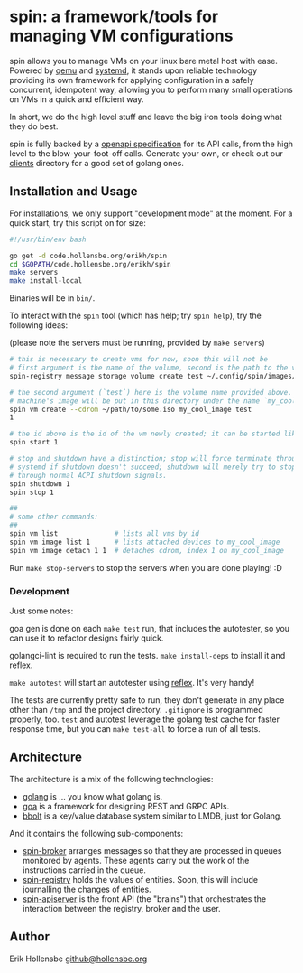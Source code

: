 # spin: a framework/tools for managing VM configurations

spin allows you to manage VMs on your linux bare metal host with ease. Powered
by [qemu](https://www.qemu.org) and
[systemd](https://www.freedesktop.org/wiki/Software/systemd/), it stands upon
reliable technology providing its own framework for applying configuration in a
safely concurrent, idempotent way, allowing you to perform many small
operations on VMs in a quick and efficient way.

In short, we do the high level stuff and leave the big iron tools doing what
they do best.

spin is fully backed by a [openapi specification](gen/http/openapi3.yaml)
for its API calls, from the high level to the blow-your-foot-off calls.
Generate your own, or check out our [clients](clients) directory for a good
set of golang ones.

## Installation and Usage

For installations, we only support "development mode" at the moment. For a
quick start, try this script on for size:

```bash
#!/usr/bin/env bash

go get -d code.hollensbe.org/erikh/spin
cd $GOPATH/code.hollensbe.org/erikh/spin
make servers
make install-local
```

Binaries will be in `bin/`.

To interact with the `spin` tool (which has help; try `spin help`), try the
following ideas:

(please note the servers must be running, provided by `make servers`)

```bash
# this is necessary to create vms for now, soon this will not be
# first argument is the name of the volume, second is the path to the volume's files
spin-registry message storage volume create test ~/.config/spin/images/test

# the second argument (`test`) here is the volume name provided above. the
# machine's image will be put in this directory under the name `my_cool_image`.
spin vm create --cdrom ~/path/to/some.iso my_cool_image test
1

# the id above is the id of the vm newly created; it can be started like so:
spin start 1

# stop and shutdown have a distinction; stop will force terminate through
# systemd if shutdown doesn't succeed; shutdown will merely try to stop it
# through normal ACPI shutdown signals.
spin shutdown 1
spin stop 1

##
# some other commands:
##
spin vm list              # lists all vms by id
spin vm image list 1      # lists attached devices to my_cool_image
spin vm image detach 1 1  # detaches cdrom, index 1 on my_cool_image
```

Run `make stop-servers` to stop the servers when you are done playing! :D

### Development

Just some notes:

goa gen is done on each `make test` run, that includes the autotester, so you
can use it to refactor designs fairly quick.

golangci-lint is required to run the tests. `make install-deps` to install it
and reflex.

`make autotest` will start an autotester using
[reflex](https://github.com/cespare/reflex). It's very handy!

The tests are currently pretty safe to run, they don't generate in any place
other than `/tmp` and the project directory. `.gitignore` is programmed
properly, too. `test` and autotest leverage the golang test cache for faster
response time, but you can `make test-all` to force a run of all tests.

## Architecture

The architecture is a mix of the following technologies:

- [golang](https://golang.org) is ... you know what golang is.
- [goa](https://goa.design) is a framework for designing REST and GRPC APIs.
- [bbolt](https://pkg.go.dev/go.etcd.io/bbolt/) is a key/value database system similar to LMDB, just for Golang.

And it contains the following sub-components:

- [spin-broker](cmd/spin-broker) arranges messages so that they are processed
  in queues monitored by agents. These agents carry out the work of the
  instructions carried in the queue.
- [spin-registry](cmd/spin-registry) holds the values of entities. Soon, this
  will include journalling the changes of entities.
- [spin-apiserver](cmd/spin-apiserver) is the front API (the "brains") that
  orchestrates the interaction between the registry, broker and the user.

## Author

Erik Hollensbe <github@hollensbe.org>
